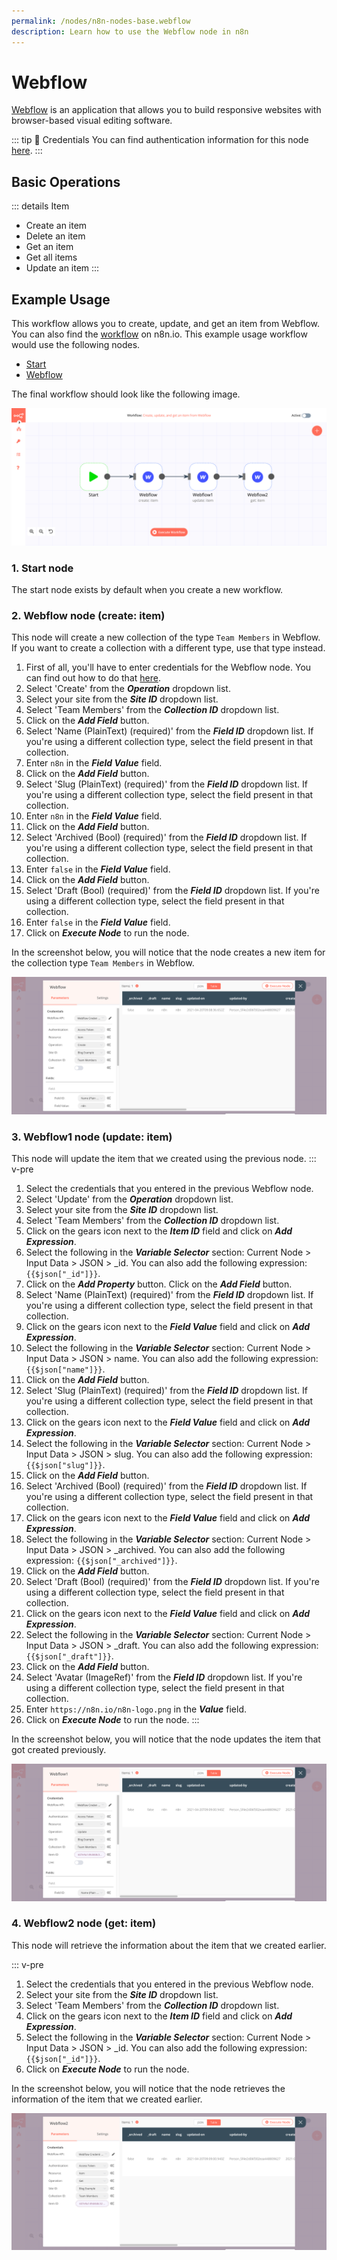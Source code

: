 ```yaml
---
permalink: /nodes/n8n-nodes-base.webflow
description: Learn how to use the Webflow node in n8n
---
```


# Webflow

[Webflow](https://webflow.com) is an application that allows you to build responsive websites with browser-based visual editing software.

::: tip 🔑 Credentials
You can find authentication information for this node [here](../../../credentials/Webflow/README.md).
:::

## Basic Operations

::: details Item
- Create an item
- Delete an item
- Get an item
- Get all items
- Update an item
:::

## Example Usage

This workflow allows you to create, update, and get an item from Webflow. You can also find the [workflow](https://n8n.io/workflows/1048) on n8n.io. This example usage workflow would use the following nodes.
- [Start](../../core-nodes/Start/README.md)
- [Webflow]()

The final workflow should look like the following image.

![A workflow with the Webflow node](./workflow.png)

### 1. Start node

The start node exists by default when you create a new workflow.

### 2. Webflow node (create: item)

This node will create a new collection of the type `Team Members` in Webflow. If you want to create a collection with a different type, use that type instead.

1. First of all, you'll have to enter credentials for the Webflow node. You can find out how to do that [here](../../../credentials/Webflow/README.md).
2. Select 'Create' from the ***Operation*** dropdown list.
3. Select your site from the ***Site ID*** dropdown list.
4. Select 'Team Members' from the ***Collection ID*** dropdown list.
5. Click on the ***Add Field*** button.
6. Select 'Name (PlainText) (required)' from the ***Field ID*** dropdown list. If you're using a different collection type, select the field present in that collection.
7. Enter `n8n` in the ***Field Value*** field.
8. Click on the ***Add Field*** button.
9. Select 'Slug (PlainText) (required)' from the ***Field ID*** dropdown list. If you're using a different collection type, select the field present in that collection.
10. Enter `n8n` in the ***Field Value*** field.
11. Click on the ***Add Field*** button.
12. Select 'Archived (Bool) (required)' from the ***Field ID*** dropdown list. If you're using a different collection type, select the field present in that collection.
13. Enter `false` in the ***Field Value*** field.
14. Click on the ***Add Field*** button.
15. Select 'Draft (Bool) (required)' from the ***Field ID*** dropdown list. If you're using a different collection type, select the field present in that collection.
16. Enter `false` in the ***Field Value*** field.
17. Click on ***Execute Node*** to run the node.

In the screenshot below, you will notice that the node creates a new item for the collection type `Team Members` in Webflow.

![Using the Webflow node to create a new item](./Webflow_node.png)


### 3. Webflow1 node (update: item)

This node will update the item that we created using the previous node.
::: v-pre
1. Select the credentials that you entered in the previous Webflow node.
2. Select 'Update' from the ***Operation*** dropdown list.
3. Select your site from the ***Site ID*** dropdown list.
4. Select 'Team Members' from the ***Collection ID*** dropdown list.
5. Click on the gears icon next to the ***Item ID*** field and click on ***Add Expression***.
6. Select the following in the ***Variable Selector*** section: Current Node > Input Data > JSON > _id. You can also add the following expression: `{{$json["_id"]}}`.
7. Click on the ***Add Property*** button.
Click on the ***Add Field*** button.
8. Select 'Name (PlainText) (required)' from the ***Field ID*** dropdown list. If you're using a different collection type, select the field present in that collection.
9. Click on the gears icon next to the ***Field Value*** field and click on ***Add Expression***.
10. Select the following in the ***Variable Selector*** section: Current Node > Input Data > JSON > name. You can also add the following expression: `{{$json["name"]}}`.
11. Click on the ***Add Field*** button.
12. Select 'Slug (PlainText) (required)' from the ***Field ID*** dropdown list. If you're using a different collection type, select the field present in that collection.
13. Click on the gears icon next to the ***Field Value*** field and click on ***Add Expression***.
14. Select the following in the ***Variable Selector*** section: Current Node > Input Data > JSON > slug. You can also add the following expression: `{{$json["slug"]}}`.
15. Click on the ***Add Field*** button.
16. Select 'Archived (Bool) (required)' from the ***Field ID*** dropdown list. If you're using a different collection type, select the field present in that collection.
17. Click on the gears icon next to the ***Field Value*** field and click on ***Add Expression***.
18. Select the following in the ***Variable Selector*** section: Current Node > Input Data > JSON > _archived. You can also add the following expression: `{{$json["_archived"]}}`.
19. Click on the ***Add Field*** button.
20. Select 'Draft (Bool) (required)' from the ***Field ID*** dropdown list. If you're using a different collection type, select the field present in that collection.
21. Click on the gears icon next to the ***Field Value*** field and click on ***Add Expression***.
22. Select the following in the ***Variable Selector*** section: Current Node > Input Data > JSON > _draft. You can also add the following expression: `{{$json["_draft"]}}`.
23. Click on the ***Add Field*** button.
24. Select 'Avatar (ImageRef)' from the ***Field ID*** dropdown list. If you're using a different collection type, select the field present in that collection.
25. Enter `https://n8n.io/n8n-logo.png` in the ***Value*** field.
26. Click on ***Execute Node*** to run the node.
:::

In the screenshot below, you will notice that the node updates the item that got created previously.

![Using the Webflow node to update an item](./Webflow1_node.png)

### 4. Webflow2 node (get: item)

This node will retrieve the information about the item that we created earlier.

::: v-pre
1. Select the credentials that you entered in the previous Webflow node.
2. Select your site from the ***Site ID*** dropdown list.
3. Select 'Team Members' from the ***Collection ID*** dropdown list.
4. Click on the gears icon next to the ***Item ID*** field and click on ***Add Expression***.
5. Select the following in the ***Variable Selector*** section: Current Node > Input Data > JSON > _id. You can also add the following expression: `{{$json["_id"]}}`.
6. Click on ***Execute Node*** to run the node.

In the screenshot below, you will notice that the node retrieves the information of the item that we created earlier.

![Using the Webflow node to retrieve the information of an item](./Webflow2_node.png)
